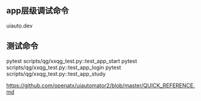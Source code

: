 ##  app层级调试命令
uiauto.dev

## 测试命令
pytest scripts/qg/xxqg_test.py::test_app_start
pytest scripts/qg/xxqg_test.py::test_app_login
pytest scripts/qg/xxqg_test.py::test_app_study


https://github.com/openatx/uiautomator2/blob/master/QUICK_REFERENCE.md